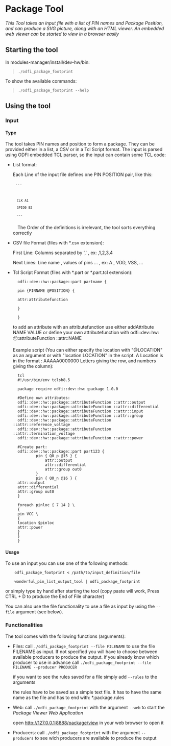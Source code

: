 # Package Tool #

*This Tool takes an input file with a list of PIN names and Package Position, and can produce a SVG picture, along with an HTML viewer.
An embedded web viewer can be started to view in a browser easily*

## Starting the tool ##

In modules-manager/install/dev-hw/bin: 

><code>./odfi_package_footprint</code>

To show the available commands:

><code>./odfi_package_footprint --help</code>

## Using the tool ##

### Input ###

#### Type ####

The tool takes PIN names and position to form a package. They can be provided either in a list, a CSV or in a Tcl Script format. The input is parsed using ODFI embedded TCL parser, so the input can contain some TCL code:

* List format:

	Each Line of the input file defines one PIN POSITION pair, like this:

	<code>       ...

        CLK A1

        GPIO0 B2

        ...

        
	</code>
	The Order of the definitions is irrelevant, the tool sorts everything correctly

* CSV file Format (files with *.csv extension):

	First Line: Columns separated by ',' , ex: ,1,2,3,4

	Next Lines: Line name , values of pins ... , ex: A , VDD, VSS, ...   

* Tcl Script Format (files with *.part or \*.part.tcl extension):

		odfi::dev::hw::package::part partname {

		pin {PINNAME @POSITION} {

		attr:attributefunction

		}

		} 
	
	to add an attribute with an attributefunction use either addAttribute NAME VALUE
or define your own attributefunction with odfi::dev::hw::package::attributeFunction ::attr::NAME

	Example script (You can either specify the location with "@LOCATION" as an argument or with "location LOCATION" in the script. A Location is in the format : AAAAA0000000  Letters giving the row, and numbers giving the column):
		
		tcl
		#!/usr/bin/env tclsh8.5

		package require odfi::dev::hw::package 1.0.0

		#Define own attributes:
		odfi::dev::hw::package::attributeFunction ::attr::output
		odfi::dev::hw::package::attributeFunction ::attr::differential
		odfi::dev::hw::package::attributeFunction ::attr::input
		odfi::dev::hw::package::attributeFunction ::attr::group
		odfi::dev::hw::package::attributeFunction ::attr::reference_voltage
		odfi::dev::hw::package::attributeFunction ::attr::termination_voltage
		odfi::dev::hw::package::attributeFunction ::attr::power

		#Create part:
		odfi::dev::hw::package::part part123 {
        		pin { Q0_p @15 } {
                	attr::output
                	attr::differential
                	attr::group out0
        		}
        		pin { Q0_n @16 } {
		attr::output
		attr::differential
		attr::group out0
		}
        
		foreach pinloc { 7 14 } \
		{
		pin VCC \
		{
		location $pinloc
		attr::power
		}
		}
		}

#### Usage ####
To use an input you can use one of the following methods:

		odfi_package_footprint < /path/to/input_definition/file

		wonderful_pin_list_output_tool | odfi_package_footprint

or simply type by hand after starting the tool (copy paste will work, Press CTRL + D to produce the End of File character)

You can also use the file functionality to use a file as input by using the `--file` argument (see below).

### Functionalities ###

The tool comes with the following functions (arguments):

* Files:
	call `./odfi_package_footprint --file FILENAME` to use the file FILENAME as input. If not specified you will have to choose between available producers to produce the output.
if you already know which producer to use in advance call `./odfi_package_footprint --file FILENAME --producer PRODUCER`

	if you want to see the rules saved for a file simply add `--rules` to the arguments

	the rules have to be saved as a simple text file. It has to have the same name as the file and has to end with: *.package.rules

* Web:
	call `./odfi_package_footprint` with the argument `--web` to start the *Package Viewer Web Application*

	open <http://127.0.0.1:8888/package/view> in your web browser to open it

* Producers:
	call `./odfi_package_footprint` with the argument `--producers` to see wich producers are available to produce the output
